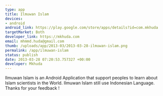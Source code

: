 ```yaml
--- 
type: app
title: Ilmuwan Islam
devices: 
- android
android_link: https://play.google.com/store/apps/details?id=com.mkhuda.ilmuaislam
targetMarket: Both
developer_link: https://mkhuda.com
email: mhmmd.huda@gmail.com
thumb: /uploads/app/2013-03/2013-03-28-ilmuwan-islam.png
permalink: /app/ilmuwan-islam
status: publish
date: 2013-03-28 07:20:53.757327 +00:00
developer: Mkhuda
---
```


Ilmuwan Islam is an Android Application that support peoples to learn about Islam scientists in the World. Ilmuwan Islam still use Indonesian Language. Thanks for your feedback ! 
